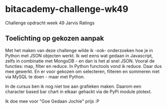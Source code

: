 # bitacademy-challenge-wk49

Challenge opdracht week 49 Jarvis Ratings

## Toelichting op gekozen aanpak

Met het maken van deze challenge wilde ik -ook- onderzoeken hoe je in Python met JSON objecten werkt. Ik wel eens wat gedaan in Javascript, zelfs in combinatie met MongoDB - en dan is het al snel JSON. Vooral de functies: map, filter en reduce. In Python functools vond ik reduce. Daar dus mee gewerkt. En er voor gekozen om selecteren, filteren en sommeren niet via MySQL te doen - maar met Python. 

In de cursus ben ik nog niet toe aan grafieken maken. Daarom een character based bar chart in elkaar gehackt via de PyPi module plotext. 

Ik doe mee voor "Goe Gedaan Jochie" prijs :P
